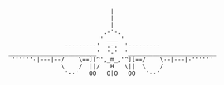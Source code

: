                                        |
                                       |
                                       |
                                     .-'-.
                                    ' ___ '
                          ---------'  .-.  '---------
          _________________________'  '-'  '_________________________
           ''''''-|---|--/    \==][^',_m_,'^][==/    \--|---|-''''''
                         \    /  ||/   H   \||  \    /
                          '--'   OO   O|O   OO   '--'
